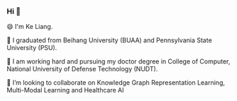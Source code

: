 ### Hi 👋

😄 I'm Ke Liang.

🔭 I graduated from Beihang University (BUAA) and Pennsylvania State University (PSU). 

🌱 I am working hard and pursuing my doctor degree in College of Computer, National University of Defense Technology (NUDT). 

👯 I’m looking to collaborate on Knowledge Graph Representation Learning, Multi-Modal Learning and Healthcare AI 

<!--   <center>  -->
<!--       <img align="center" src="https://github-readme-stats.vercel.app/api?username=LIANGKE23" /> -->
<!--   </center> -->
<!--
**LIANGKE23/LIANGKE23** is a ✨ _special_ ✨ repository because its `README.md` (this file) appears on your GitHub profile.

Here are some ideas to get you started:

- 🔭 I’m currently working on ...
- 🌱 I’m currently learning ...
- 👯 I’m looking to collaborate on ...
- 🤔 I’m looking for help with ...
- 💬 Ask me about ...
- 📫 How to reach me: ...
- 😄 Pronouns: ...
- ⚡ Fun fact: ...
-->
